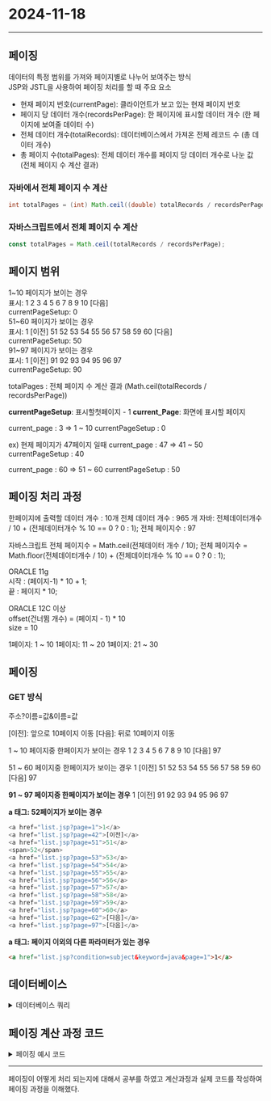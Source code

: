# 2024-11-18
---

## 페이징

데이터의 특정 범위를 가져와 페이지별로 나누어 보여주는 방식 <br>
JSP와 JSTL을 사용하여 페이징 처리를 할 때 주요 요소

- 현재 페이지 번호(currentPage): 클라이언트가 보고 있는 현재 페이지 번호
- 페이지 당 데이터 개수(recordsPerPage): 한 페이지에 표시할 데이터 개수 (한 페이지에 보여줄 데이터 수)
- 전체 데이터 개수(totalRecords): 데이터베이스에서 가져온 전체 레코드 수 (총 데이터 개수)
- 총 페이지 수(totalPages): 전체 데이터 개수를 페이지 당 데이터 개수로 나눈 값 (전체 페이지 수 계산 결과)

### 자바에서 전체 페이지 수 계산

```java
int totalPages = (int) Math.ceil((double) totalRecords / recordsPerPage);
```

### 자바스크립트에서 전체 페이지 수 계산

```javascript
const totalPages = Math.ceil(totalRecords / recordsPerPage);
```

## 페이지 범위

1~10 페이지가 보이는 경우 <br>
표시: 1 2 3 4 5 6 7 8 9 10 [다음]  <br>
currentPageSetup: 0 <br>
51~60 페이지가 보이는 경우 <br>
표시: 1 [이전] 51 52 53 54 55 56 57 58 59 60 [다음] <br>
currentPageSetup: 50 <br>
91~97 페이지가 보이는 경우 <br>
표시: 1 [이전] 91 92 93 94 95 96 97 <br>
currentPageSetup: 90 <br>

totalPages : 전체 페이지 수 계산 결과 (Math.ceil(totalRecords / recordsPerPage))

**currentPageSetup**: 표시할첫페이지 - 1
**current_Page**: 화면에 표시할 페이지

current_page : 3 => 1 ~ 10
currentPageSetup : 0

ex) 현제 페이지가 47페이지 일때
current_page : 47 => 41 ~ 50
currentPageSetup : 40

current_page : 60 => 51 ~ 60
currentPageSetup : 50

## 페이징 처리 과정

한페이지에 출력할 데이터 개수 : 10개
전체 데이터 개수 : 965 개
자바: 전체데이터개수 / 10 + (전체데이터개수 % 10 == 0 ? 0 : 1);
전체 페이지수 : 97

자바스크립트
전체 페이지수 = Math.ceil(전체데이터 개수 / 10);
전체 페이지수 = Math.floor(전체데이터개수 / 10) + (전체데이터개수 % 10 == 0 ? 0 : 1);

ORACLE 11g <br>
시작 : (페이지-1) * 10 + 1; <br>
끝 : 페이지 * 10; <br>

ORACLE 12C 이상  <br>
offset(건너뜀 개수) = (페이지 - 1) * 10 <br>
size = 10 <br>

1페이지: 1 ~ 10
1페이지: 11 ~ 20
1페이지: 21 ~ 30

## 페이징

### GET 방식

주소?이름=값&이름=값

[이전]: 앞으로 10페이지 이동
[다음]: 뒤로 10페이지 이동

1 ~ 10 페이지중 한페이지가 보이는 경우
1 2 3 4 5 6 7 8 9 10 [다음] 97

51 ~ 60 페이지중 한페이지가 보이는 경우
1 [이전] 51 52 53 54 55 56 57 58 59 60 [다음] 97

**91 ~ 97 페이지중 한페이지가 보이는 경우**
1 [이전] 91 92 93 94 95 96 97

**a 태그: 52페이지가 보이는 경우**

```javascript
<a href="list.jsp?page=1">1</a>
<a href="list.jsp?page=42">[이전]</a>
<a href="list.jsp?page=51">51</a>
<span>52</span>
<a href="list.jsp?page=53">53</a>
<a href="list.jsp?page=54">54</a>
<a href="list.jsp?page=55">55</a>
<a href="list.jsp?page=56">56</a>
<a href="list.jsp?page=57">57</a>
<a href="list.jsp?page=58">58</a>
<a href="list.jsp?page=59">59</a>
<a href="list.jsp?page=60">60</a>
<a href="list.jsp?page=62">[다음]</a>
<a href="list.jsp?page=97">[다음]</a>
```

**a 태그: 페이지 이외의 다른 파라미터가 있는 경우**

```html
<a href="list.jsp?condition=subject&keyword=java&page=1">1</a>
```

## 데이터베이스

<details>
<summary>데이터베이스 쿼리</summary>

### Oracle 11 g

```sql
SELECT *
FROM (SELECT ROWNUM rnum, tb.*
      FROM (SELECT 컬럼, 컬럼
            FROM 테이블
            WHERE 조건
            ORDER BY 컬럼 DESC) tb
      WHERE ROWNUM <= 끝)
WHERE rnum >= 시작;
```

### Oracle 12c 이상

```sql
SELECT 컬럼, 컬럼
FROM 테이블
WHERE 조건
ORDER BY 컬럼 DESC
OFFSET 건너뛸개수 ROWS FETCH FIRST 가져올개수 ROWS ONLY;
```

### MariaDB(MySQL)

```sql
SELECT 컬럼, 컬럼
FROM 테이블
WHERE 조건
ORDER BY 컬럼 DESC LIMIT 건너뛸개수, 가져올개수;
```

</details>

## 페이징 계산 과정 코드 
<details>

<summary>페이징 예시 코드</summary>

```java
public int getPage(int totalRecords, int size) {

if (totalRecords < 0) {
return 0;
}

return totalRecords / size + (totalRecords % size == 0 ? 0 : 1);
/*
totalRecords: 전체 페이지수
ex) 965 / 10 = 96 + (965 % 10 == 0)으로 나눈 몫이 0이 아니어서 1반환
getPage() return은 97이 반환
*/
}
```

```java
public String paging(int current_page, int total_page, String list_url) {
  StringBuilder stringBuilder = new StringBuilder();

  int size = 10;
  int currentPageSetup;
  int n, page;

  if (current_page < 1 || total_page < current_page) {
    return "";
  }

  list_url += list_url.contains("?") ? "&" : "?";

  currentPageSetup = (current_page / size) * size;
// 현재 표시되는 페이지 = (현재 페이지 / 10 ) * 10;

  if (current_page % size == 0) {
    currentPageSetup = current_page - size;
/*
    현재 페이지가 10 으로 나눈 몫이 0 이라면 현재 페이지 - 10
    ex) 60 % 10 == 0 이라면 60 - 10을 해서 50을 대입해준다.
*/
  }
  sb.append("<div class='paginate'>");

  n = current_page - size; // 15 - 10 = 5
  // 현재 페이지에서 이전 블록의 첫 페이지 번호를 계산하는 과정
  if (total_page > size && currentPageSetup > 0) {
    sb.append("<a href='" + list_url + "page=1'>처음</a>");
    sb.append("<a href='" + list_url + "page=" + n + "'>이전</a>");
  }
/*  
    전체 페이지가 10보다 클 경우 && 현재 페이지가 0보다 클 때
    eX) total_page = 15, size = 10, currentPageSetup = 10
        15 > 10 (t) && 10 > 0 (t)
    1 ~ 10페이지를 표시하는 부분에서는 처음과 이전 버튼이 필요하지 않음
*/

  // 페이징
  page = currentPageSetup + 1; // 현재 표시할 첫 페이지 번호 설정
  while (page <= total_page && page <= (current_page + size)) {
    if (page == current_page) {
      sb.append("<span>" + page + "</span>");
    } else {
      sb.append("<a href= '" + list_url + "page=" + page + "'>" + page + " </a>");
    }
    page++;

/*
    현재 페이지가 15이면 currentPageSetup이 10
    page는 11부터 시작
    
    while(11 <= 97 && 11 <= 20) {
      if(11 == 현재페이지) {
        sb.append("<span>" + page + "</span>");
      } else {
        sb.append("<a href='" + list_url + "page=" + page + "'>' + page + " </a>");
    }
    현재    
*/

    // 다음(10페이지후), 마지막페이지
    n = current_page + numPerBlock;
    if (n > total_page) {
      n = total_page;
    }

    if (total_page - currentPageSetup > numPerBlock) {
      sb.append("<a href='" + list_url + "page=" + n + "'>다음</a>");
      sb.append("<a href='" + list_url + "page=" + total_page + "'>끝</a>");
    }

    sb.append("</div>");

/*
        n은 다음 페이지 번호를 나타낸다.
        n = 현재페이지(15) + 10;
        n = 25
        
        if(25 > 97) {
          n = 97;
        } 
        계산된 n이 전체 페이지 수인 total_page를 초과한 경우,
        n을 마지막 페이진 total_pag로 설정
        
        if(97 - 10 > 10) {
          sb.append("<a href='" + list_url + "page=" + n + "'>다음</a>");
          sb.append("<a href='" + list_url + "page=" + total_page + "'>끝</a>");
        }
        이 조건은 다음과 끝 버튼을 보여줄지 여부를 결정
        전체 페이지 - 
        
        표시할 페이지가 10개 이상 남아있다면 "다음"과 "끝" 버튼을 제공
*/

    return sb.toString();
  }
}
```

</details>

---
페이징이 어떻게 처리 되는지에 대해서 공부를 하였고 계산과정과 실제 코드를 작성하여 페이징 과정을 이해했다.


